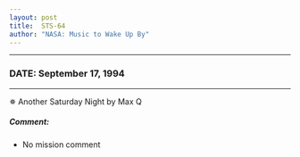 ```yaml
---
layout: post
title:  STS-64
author: "NASA: Music to Wake Up By"
---
```


----
### DATE: September 17, 1994
----
✵ Another Saturday Night by Max Q

##### Comment:
* No mission comment
